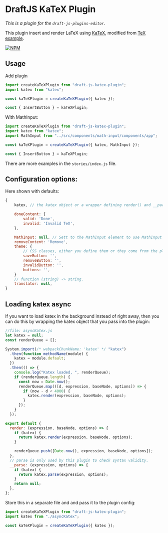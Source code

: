 # DraftJS KaTeX Plugin

_This is a plugin for the `draft-js-plugins-editor`._

This plugin insert and render LaTeX using [KaTeX](https://github.com/Khan/KaTeX), modified from [TeX example](https://github.com/facebook/draft-js/tree/master/examples/draft-0-10-0/tex).

[![NPM](https://nodei.co/npm/draft-js-katex-plugin.png?downloads=true)](https://www.npmjs.com/package/draft-js-katex-plugin)

## Usage

Add plugin

```js
import createKaTeXPlugin from "draft-js-katex-plugin";
import katex from "katex";

const kaTeXPlugin = createKaTeXPlugin({ katex });

const { InsertButton } = kaTeXPlugin;
```

With MathInput:

```js
import createKaTeXPlugin from "draft-js-katex-plugin";
import katex from "katex";
import MathInput from "../src/components/math-input/components/app";

const kaTeXPlugin = createKaTeXPlugin({ katex, MathInput });

const { InsertButton } = kaTeXPlugin;
```

There are more examples in the `stories/index.js` file.

## Configuration options:

Here shown with defaults:

```js
{
    katex, // the katex object or a wrapper defining render() and __parse().

    doneContent: {
        valid: 'Done',
        invalid: 'Invalid TeX',
    },

    MathInput: null, // Sett to the MathInput element to use MathInput
    removeContent: 'Remove',
    theme: {
        // CSS classes, either you define them or they come from the plugin.css import
        saveButton: '',
        removeButton: '',
        invalidButton: '',
        buttons: '',
    }
    // function (string) -> string.
    translator: null,
}
```

## Loading katex async

If you want to load katex in the background instead of right away, then you can do this by wrapping the katex object that you pass into the plugin:

```js
//file: asyncKatex.js
let katex = null;
const renderQueue = [];

System.import(/* webpackChunkName: 'katex' */ "katex")
  .then(function methodName(module) {
    katex = module.default;
  })
  .then(() => {
    console.log("Katex loaded, ", renderQueue);
    if (renderQueue.length) {
      const now = Date.now();
      renderQueue.map(([d, expression, baseNode, options]) => {
        if (now - d < 4000) {
          katex.render(expression, baseNode, options);
        }
      });
    }
  });

export default {
  render: (expression, baseNode, options) => {
    if (katex) {
      return katex.render(expression, baseNode, options);
    }

    renderQueue.push([Date.now(), expression, baseNode, options]);
  },
  // parse is only used by this plugin to check syntax validity.
  __parse: (expression, options) => {
    if (katex) {
      return katex.parse(expression, options);
    }
    return null;
  },
};
```

Store this in a separate file and and pass it to the plugin config:

```js
import createKaTeXPlugin from "draft-js-katex-plugin";
import katex from "./asyncKatex";

const kaTeXPlugin = createKaTeXPlugin({ katex });
```
